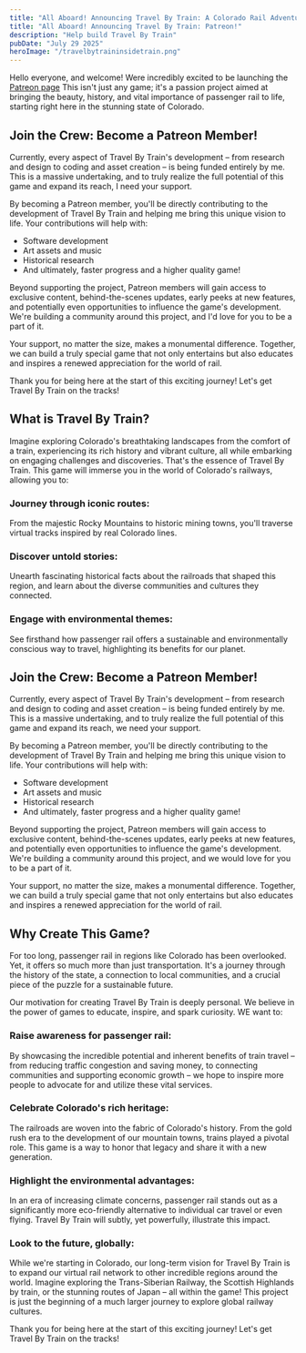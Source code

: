 ```yaml
---
title: "All Aboard! Announcing Travel By Train: A Colorado Rail Adventure!"
title: "All Aboard! Announcing Travel By Train: Patreon!"
description: "Help build Travel By Train"
pubDate: "July 29 2025"
heroImage: "/travelbytraininsidetrain.png"
---
```

Hello everyone, and welcome! Were incredibly excited to be launching the [Patreon page](https://patreon.com/TravelByTrainGame) This isn't just any game; it's a passion project aimed at bringing the beauty, history, and vital importance of passenger rail to life, starting right here in the stunning state of Colorado.

## Join the Crew: Become a Patreon Member!
Currently, every aspect of Travel By Train's development – from research and design to coding and asset creation – is being funded entirely by me. This is a massive undertaking, and to truly realize the full potential of this game and expand its reach, I need your support.

By becoming a Patreon member, you'll be directly contributing to the development of Travel By Train and helping me bring this unique vision to life. Your contributions will help with:

- Software development
- Art assets and music
- Historical research
- And ultimately, faster progress and a higher quality game!

Beyond supporting the project, Patreon members will gain access to exclusive content, behind-the-scenes updates, early peeks at new features, and potentially even opportunities to influence the game's development. We're building a community around this project, and I'd love for you to be a part of it.

Your support, no matter the size, makes a monumental difference. Together, we can build a truly special game that not only entertains but also educates and inspires a renewed appreciation for the world of rail.

Thank you for being here at the start of this exciting journey! Let's get Travel By Train on the tracks!

## What is Travel By Train?
Imagine exploring Colorado's breathtaking landscapes from the comfort of a train, experiencing its rich history and vibrant culture, all while embarking on engaging challenges and discoveries. That's the essence of Travel By Train. This game will immerse you in the world of Colorado's railways, allowing you to:

### Journey through iconic routes: 
From the majestic Rocky Mountains to historic mining towns, you'll traverse virtual tracks inspired by real Colorado lines.

### Discover untold stories: 
Unearth fascinating historical facts about the railroads that shaped this region, and learn about the diverse communities and cultures they connected.

### Engage with environmental themes: 
See firsthand how passenger rail offers a sustainable and environmentally conscious way to travel, highlighting its benefits for our planet.

## Join the Crew: Become a Patreon Member!
Currently, every aspect of Travel By Train's development – from research and design to coding and asset creation – is being funded entirely by me. This is a massive undertaking, and to truly realize the full potential of this game and expand its reach, we need your support.

By becoming a Patreon member, you'll be directly contributing to the development of Travel By Train and helping me bring this unique vision to life. Your contributions will help with:

- Software development
- Art assets and music
- Historical research
- And ultimately, faster progress and a higher quality game!

Beyond supporting the project, Patreon members will gain access to exclusive content, behind-the-scenes updates, early peeks at new features, and potentially even opportunities to influence the game's development. We're building a community around this project, and we would love for you to be a part of it.

Your support, no matter the size, makes a monumental difference. Together, we can build a truly special game that not only entertains but also educates and inspires a renewed appreciation for the world of rail.

## Why Create This Game?
For too long, passenger rail in regions like Colorado has been overlooked. Yet, it offers so much more than just transportation. It's a journey through the history of the state, a connection to local communities, and a crucial piece of the puzzle for a sustainable future.

Our motivation for creating Travel By Train is deeply personal. We believe in the power of games to educate, inspire, and spark curiosity. WE want to:

### Raise awareness for passenger rail: 
By showcasing the incredible potential and inherent benefits of train travel – from reducing traffic congestion and saving money, to connecting communities and supporting economic growth – we hope to inspire more people to advocate for and utilize these vital services.

### Celebrate Colorado's rich heritage: 
The railroads are woven into the fabric of Colorado's history. From the gold rush era to the development of our mountain towns, trains played a pivotal role. This game is a way to honor that legacy and share it with a new generation.

### Highlight the environmental advantages: 
In an era of increasing climate concerns, passenger rail stands out as a significantly more eco-friendly alternative to individual car travel or even flying. Travel By Train will subtly, yet powerfully, illustrate this impact.

### Look to the future, globally: 
While we're starting in Colorado, our long-term vision for Travel By Train is to expand our virtual rail network to other incredible regions around the world. Imagine exploring the Trans-Siberian Railway, the Scottish Highlands by train, or the stunning routes of Japan – all within the game! This project is just the beginning of a much larger journey to explore global railway cultures.

Thank you for being here at the start of this exciting journey! Let's get Travel By Train on the tracks!
